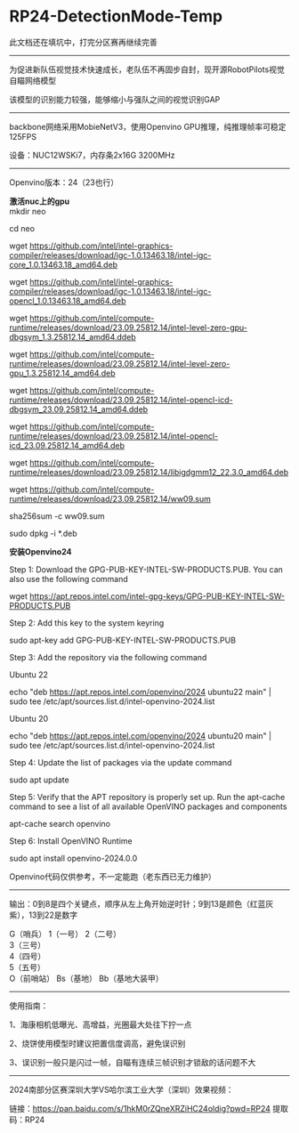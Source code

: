 # RP24-DetectionMode-Temp  

此文档还在填坑中，打完分区赛再继续完善

---

为促进新队伍视觉技术快速成长，老队伍不再固步自封，现开源RobotPilots视觉自瞄网络模型  

该模型的识别能力较强，能够缩小与强队之间的视觉识别GAP

---
backbone网络采用MobieNetV3，使用Openvino GPU推理，纯推理帧率可稳定125FPS

设备：NUC12WSKi7，内存条2x16G 3200MHz


---
Openvino版本：24（23也行）

**激活nuc上的gpu**  
mkdir neo  

cd neo  

wget https://github.com/intel/intel-graphics-compiler/releases/download/igc-1.0.13463.18/intel-igc-core_1.0.13463.18_amd64.deb  

wget https://github.com/intel/intel-graphics-compiler/releases/download/igc-1.0.13463.18/intel-igc-opencl_1.0.13463.18_amd64.deb  

wget https://github.com/intel/compute-runtime/releases/download/23.09.25812.14/intel-level-zero-gpu-dbgsym_1.3.25812.14_amd64.ddeb  

wget https://github.com/intel/compute-runtime/releases/download/23.09.25812.14/intel-level-zero-gpu_1.3.25812.14_amd64.deb  

wget https://github.com/intel/compute-runtime/releases/download/23.09.25812.14/intel-opencl-icd-dbgsym_23.09.25812.14_amd64.ddeb  

wget https://github.com/intel/compute-runtime/releases/download/23.09.25812.14/intel-opencl-icd_23.09.25812.14_amd64.deb  

wget https://github.com/intel/compute-runtime/releases/download/23.09.25812.14/libigdgmm12_22.3.0_amd64.deb  

wget https://github.com/intel/compute-runtime/releases/download/23.09.25812.14/ww09.sum  

sha256sum -c ww09.sum  

sudo dpkg -i *.deb  


**安装Openvino24**  

Step 1: Download the GPG-PUB-KEY-INTEL-SW-PRODUCTS.PUB. You can also use the following command  

wget https://apt.repos.intel.com/intel-gpg-keys/GPG-PUB-KEY-INTEL-SW-PRODUCTS.PUB  

Step 2: Add this key to the system keyring  

sudo apt-key add GPG-PUB-KEY-INTEL-SW-PRODUCTS.PUB  

Step 3: Add the repository via the following command  


Ubuntu 22  

echo "deb https://apt.repos.intel.com/openvino/2024 ubuntu22 main" | sudo tee /etc/apt/sources.list.d/intel-openvino-2024.list  

Ubuntu 20  

echo "deb https://apt.repos.intel.com/openvino/2024 ubuntu20 main" | sudo tee /etc/apt/sources.list.d/intel-openvino-2024.list  

Step 4: Update the list of packages via the update command  

sudo apt update  

Step 5: Verify that the APT repository is properly set up. Run the apt-cache command to see a list of all available OpenVINO packages and components  

apt-cache search openvino  

Step 6: Install OpenVINO Runtime  

sudo apt install openvino-2024.0.0  


Openvino代码仅供参考，不一定能跑（老东西已无力维护）

---

输出：0到8是四个关键点，顺序从左上角开始逆时针；9到13是颜色（红蓝灰紫），13到22是数字  



G（哨兵）
1（一号）
2（二号）	
3（三号）	
4（四号）	
5（五号）	
O（前哨站）
Bs（基地）
Bb（基地大装甲）	

---
使用指南：  

1、海康相机低曝光、高增益，光圈最大处往下拧一点  

2、烧饼使用模型时建议把置信度调高，避免误识别  

3、误识别一般只是闪过一帧，自瞄有连续三帧识别才锁敌的话问题不大   

---

2024南部分区赛深圳大学VS哈尔滨工业大学（深圳）效果视频：  

链接：https://pan.baidu.com/s/1hkM0rZQneXRZiHC24oldig?pwd=RP24
提取码：RP24    
